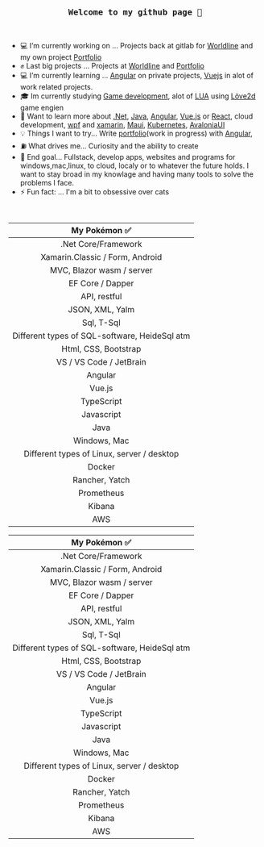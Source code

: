 <br/>

<h3 align="center"><pre>Welcome to my github page 🖖</pre></h3>

<br/>
    
- 💻 I’m currently working on ... Projects back at gitlab for [Worldline](https://worldline.com) and my own project [Portfolio](https://github.com/Carpenteri1/Portfolio)
- ✊ Last big projects ... Projects at [Worldline](https://worldline.com) and [Portfolio](https://github.com/Carpenteri1/Portfolio)
- 💻 I’m currently learning ... [Angular](https://angular.io) on private projects, [Vuejs](https://vuejs.org/) in alot of work related projects. 
- 🎓 Im currently studying [Game development](https://pll.harvard.edu/course/cs50s-introduction-game-development), alot of [LUA](https://www.lua.org/) using [Löve2d](https://love2d.org/) game engien
- 📖 Want to learn more about [.Net](https://dotnet.microsoft.com/), [Java](https://docs.oracle.com/en/java/), [Angular](https://angular.io/), [Vue.js](https://vuejs.org/) or [React](https://reactjs.org/), cloud development, [wpf](https://docs.microsoft.com/en-us/visualstudio/designers/getting-started-with-wpf?view=vs-2019) and [xamarin](https://dotnet.microsoft.com/apps/xamarin), [Maui](https://dotnet.microsoft.com/en-us/apps/maui), [Kubernetes](https://kubernetes.io), [AvaloniaUI](https://avaloniaui.net)
- 💡 Things I want to try... Write [portfolio](https://github.com/Carpenteri1/Portfolio)(work in progress) with [Angular](https://angular.io/),
- ⛽   What drives me... Curiosity and the ability to create
- 👑 End goal... Fullstack, develop apps, websites and programs for windows,mac,linux, to cloud, localy or to whatever the future holds. I want to stay broad in my knowlage and having many tools to solve the problems I face. 
- ⚡ Fun fact: ... I'm a bit to obsessive over cats    

<br/>

<div align="left">
    
| My Pokémon :white_check_mark:         |
|:--------------------:|  
| .Net Core/Framework  |
| Xamarin.Classic / Form, Android |
| MVC, Blazor wasm / server   | 
| EF Core / Dapper | 
| API, restful    |
| JSON, XML, Yalm |
| Sql, T-Sql            |
| Different types of SQL-software, HeideSql atm         |
| Html, CSS, Bootstrap  | 
| VS / VS Code / JetBrain | 
| Angular |
| Vue.js |
| TypeScript |
| Javascript |
| Java |
| Windows, Mac    |
| Different types of Linux, server / desktop | 
| Docker    |
| Rancher, Yatch    |
| Prometheus |
| Kibana |
| AWS |

</div>    

<div align="right">
    
| My Pokémon :white_check_mark:         |
|:--------------------:|  
| .Net Core/Framework  |
| Xamarin.Classic / Form, Android |
| MVC, Blazor wasm / server   | 
| EF Core / Dapper | 
| API, restful    |
| JSON, XML, Yalm |
| Sql, T-Sql            |
| Different types of SQL-software, HeideSql atm         |
| Html, CSS, Bootstrap  | 
| VS / VS Code / JetBrain | 
| Angular |
| Vue.js |
| TypeScript |
| Javascript |
| Java |
| Windows, Mac    |
| Different types of Linux, server / desktop | 
| Docker    |
| Rancher, Yatch    |
| Prometheus |
| Kibana |
| AWS |

</div>    





